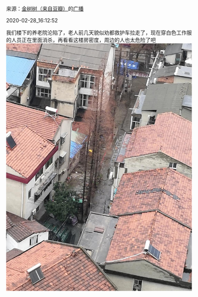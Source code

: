 来源：[金树树（来自豆瓣）](https://www.douban.com/people/147024697/)的[广播](https://www.douban.com/people/147024697/status/2838110937/)


2020-02-28_16:12:52


我们楼下的养老院沦陷了，老人前几天貌似劝都救护车拉走了，现在穿白色工作服的人员正在里面消杀，再看看这楼房密度，周边的人也太危险了吧
![](./pic/2020-02-28_16:12:52-金树树的广播1.jpg)  

